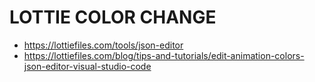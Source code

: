 # LOTTIE COLOR CHANGE

- https://lottiefiles.com/tools/json-editor
- https://lottiefiles.com/blog/tips-and-tutorials/edit-animation-colors-json-editor-visual-studio-code
